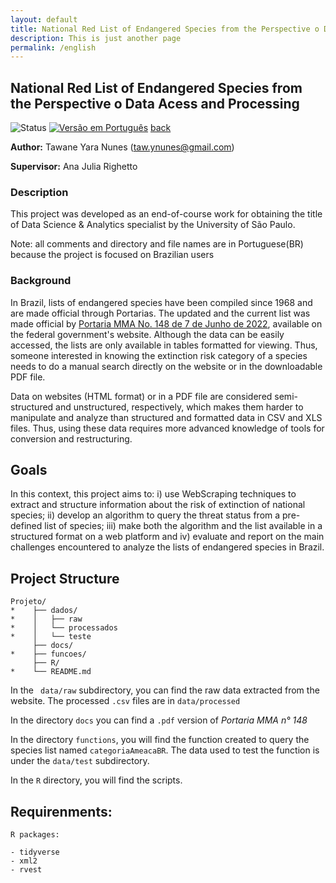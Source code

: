 ```yaml
---
layout: default
title: National Red List of Endangered Species from the Perspective o Data Acess and Processing
description: This is just another page
permalink: /english
---
```


## National Red List of Endangered Species from the Perspective o Data Acess and Processing


![Status](https://img.shields.io/badge/Status-In%20progress-green) [![Versão em Português](https://img.shields.io/badge/Vers%C3%A3o%20em%20Portugu%C3%AAs-Aqui!-9cf)](README.md) [back](./)


**Author:** Tawane Yara Nunes (taw.ynunes@gmail.com)           

**Supervisor:** Ana Julia Righetto


### Description

This project was developed as an end-of-course work for obtaining the title of Data Science & Analytics specialist by the University of São Paulo.

Note: all comments and directory and file names are in Portuguese(BR) because the project is focused on Brazilian users

### Background

In Brazil, lists of endangered species have been compiled since 1968 and are made official through Portarias. The updated and the current list was made official by [ Portaria MMA No. 148  de 7 de Junho de  2022](https://www.in.gov.br/en/web/dou/-/portaria-mma-n-148-de-7-de-junho-de-2022-406272733), available on the federal government's website. Although the data can be easily accessed, the lists are only available in tables formatted for viewing. Thus, someone interested in knowing the extinction risk category  of a species needs to do a manual search directly on the website or in the downloadable PDF file.

Data on websites (HTML format) or in a PDF file are considered semi-structured and unstructured, respectively, which makes them harder to manipulate and analyze than structured and formatted data in CSV and XLS files. Thus, using these data requires more advanced knowledge of tools for conversion and restructuring.

## Goals

In this context, this project aims to: i) use WebScraping techniques to extract and structure information about the risk of extinction of national species; ii) develop an algorithm to query the threat status from a pre-defined list of species; iii) make both the algorithm and the list available in a structured format on a web platform and iv) evaluate and report on the main challenges encountered to analyze the lists of endangered species in Brazil.

## Project Structure

```
Projeto/
*    ├── dados/
*    │   ├── raw
*    │   └── processados
*    │   └── teste
     ├── docs/
*    ├── funcoes/
     ├── R/
*    └── README.md
```

In the  ``` data/raw``` subdirectory, you can find the raw data extracted from the website.
The processed ```.csv``` files are in ```data/processed```

In the directory ```docs``` you can find a ```.pdf``` version  of *Portaria MMA n° 148*

In the directory ```functions```, you will find the function created to query the species list named ```categoriaAmeacaBR```. The data used to test the function is under the ```data/test``` subdirectory.

In the ```R``` directory, you will find the scripts.

## Requirenments:

```
R packages:

- tidyverse
- xml2
- rvest
```
